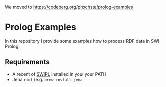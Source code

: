 We moved to https://codeberg.org/phochste/prolog-examples

# Prolog Examples

In this repository I provide some examples how to process RDF data in SWI-Prolog.

## Requirements

- A recent of [SWIPL](https://www.swi-prolog.org) installed in your your PATH.
- Jena `riot` (e.g. `brew install jena`)

